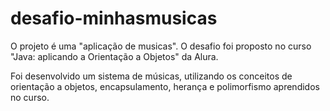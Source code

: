 # desafio-minhasmusicas

O projeto é uma "aplicação de musicas". O desafio foi proposto no curso "Java: aplicando a Orientação a Objetos" da Alura.

Foi desenvolvido um sistema de músicas, utilizando os conceitos de orientação a objetos, encapsulamento, herança e polimorfismo aprendidos no curso.
